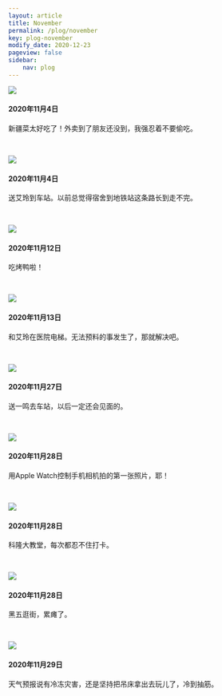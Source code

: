 ```yaml
---
layout: article
title: November
permalink: /plog/november
key: plog-november
modify_date: 2020-12-23
pageview: false
sidebar:
    nav: plog
---
```


<!--more-->

<div class="card">
  <div class="card__image">
    <img class="image" src="https://github.com/Yuleii/Yuleii.github.io/raw/master/pictures/plog_pics/november/20201104_1.JPG"/>
  </div>
  <div class="card__content">
    <div class="card__header">
      <h4>2020年11月4日</h4>
    </div>
    <p>
      新疆菜太好吃了！外卖到了朋友还没到，我强忍着不要偷吃。
    </p>
  </div>
</div>


&nbsp;

<div class="card">
  <div class="card__image">
    <img class="image" src="https://github.com/Yuleii/Yuleii.github.io/raw/master/pictures/plog_pics/november/20201104_2.JPG"/>
  </div>
  <div class="card__content">
    <div class="card__header">
      <h4>2020年11月4日</h4>
    </div>
    <p>
    送艾玲到车站。以前总觉得宿舍到地铁站这条路长到走不完。
    </p>
  </div>
</div>

&nbsp;

<div class="card">
  <div class="card__image">
    <img class="image" src="https://github.com/Yuleii/Yuleii.github.io/raw/master/pictures/plog_pics/november/20201112.JPG"/>
  </div>
  <div class="card__content">
    <div class="card__header">
      <h4>2020年11月12日</h4>
    </div>
    <p>
    吃烤鸭啦！
    </p>
  </div>
</div>

&nbsp;

<div class="card">
  <div class="card__image">
    <img class="image" src="https://github.com/Yuleii/Yuleii.github.io/raw/master/pictures/plog_pics/november/20201113.JPG"/>
  </div>
  <div class="card__content">
    <div class="card__header">
      <h4>2020年11月13日</h4>
    </div>
    <p>
    和艾玲在医院电梯。无法预料的事发生了，那就解决吧。
    </p>
  </div>
</div>

&nbsp;

<div class="card">
  <div class="card__image">
    <img class="image" src="https://github.com/Yuleii/Yuleii.github.io/raw/master/pictures/plog_pics/november/20201127.JPG"/>
  </div>
  <div class="card__content">
    <div class="card__header">
      <h4>2020年11月27日</h4>
    </div>
    <p>
    送一鸣去车站，以后一定还会见面的。
    </p>
  </div>
</div>

&nbsp;

<div class="card">
  <div class="card__image">
    <img class="image" src="https://github.com/Yuleii/Yuleii.github.io/raw/master/pictures/plog_pics/november/20201128_1.JPG"/>
  </div>
  <div class="card__content">
    <div class="card__header">
      <h4>2020年11月28日</h4>
    </div>
    <p>
    用Apple Watch控制手机相机拍的第一张照片，耶！
    </p>
  </div>
</div>

&nbsp;

<div class="card">
  <div class="card__image">
    <img class="image" src="https://github.com/Yuleii/Yuleii.github.io/raw/master/pictures/plog_pics/november/20201128_2.JPG"/>
  </div>
  <div class="card__content">
    <div class="card__header">
      <h4>2020年11月28日</h4>
    </div>
    <p>
    科隆大教堂，每次都忍不住打卡。
    </p>
  </div>
</div>

&nbsp;

<div class="card">
  <div class="card__image">
    <img class="image" src="https://github.com/Yuleii/Yuleii.github.io/raw/master/pictures/plog_pics/november/20201128_3.JPG"/>
  </div>
  <div class="card__content">
    <div class="card__header">
      <h4>2020年11月28日</h4>
    </div>
    <p>
    黑五逛街，累瘫了。
    </p>
  </div>
</div>

&nbsp;

<div class="card">
  <div class="card__image">
    <img class="image" src="https://github.com/Yuleii/Yuleii.github.io/raw/master/pictures/plog_pics/november/20201129.JPG"/>
  </div>
  <div class="card__content">
    <div class="card__header">
      <h4>2020年11月29日</h4>
    </div>
    <p>
    天气预报说有冷冻灾害，还是坚持把吊床拿出去玩儿了，冷到抽筋。
    </p>
  </div>
</div>
